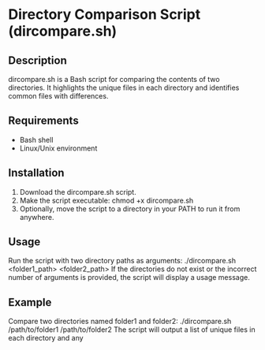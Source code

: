 # Directory Comparison Script (dircompare.sh)

## Description

dircompare.sh is a Bash script for comparing the contents of two directories. It highlights the unique files in each directory and identifies common files with differences.

## Requirements

- Bash shell
- Linux/Unix environment

## Installation

1. Download the dircompare.sh script.
2. Make the script executable:
   chmod +x dircompare.sh
3. Optionally, move the script to a directory in your PATH to run it from anywhere.

## Usage

Run the script with two directory paths as arguments:
   ./dircompare.sh <folder1_path> <folder2_path>
If the directories do not exist or the incorrect number of arguments is provided, the script will display a usage message.

## Example

Compare two directories named folder1 and folder2:
   ./dircompare.sh /path/to/folder1 /path/to/folder2
The script will output a list of unique files in each directory and any
